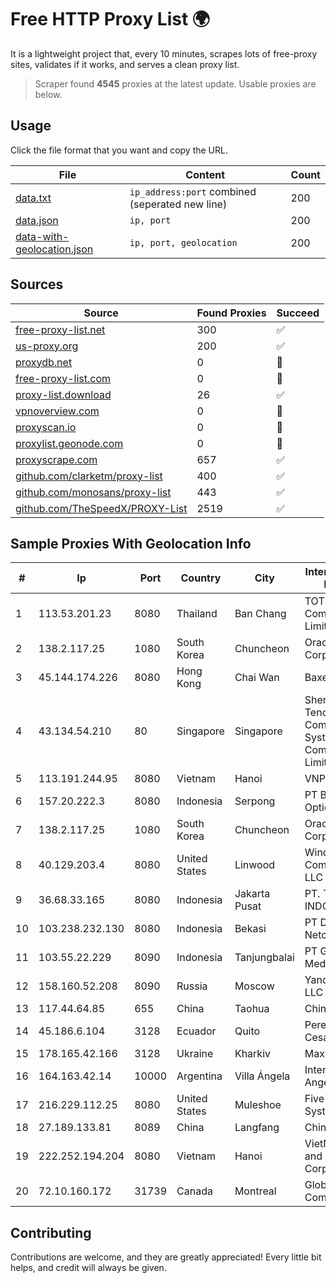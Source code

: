 
# Free HTTP Proxy List 🌍

It is a lightweight project that, every 10 minutes, scrapes lots of free-proxy sites, validates if it works, and serves a clean proxy list.


> Scraper found **4545** proxies at the latest update. Usable proxies are below.

## Usage

Click the file format that you want and copy the URL.


|File|Content|Count|
|----|-------|-----|
|[data.txt](https://raw.githubusercontent.com/themiralay/Proxy-List-World/master/data.txt)|`ip_address:port` combined (seperated new line)|200|
|[data.json](https://raw.githubusercontent.com/themiralay/Proxy-List-World/master/data.json)|`ip, port`|200|
|[data-with-geolocation.json](https://raw.githubusercontent.com/themiralay/Proxy-List-World/master/data-with-geolocation.json)|`ip, port, geolocation`|200|

## Sources

|Source|Found Proxies|Succeed|
|------|-------------|-------|
|[free-proxy-list.net](https://free-proxy-list.net)|300|✅|
|[us-proxy.org](https://www.us-proxy.org)|200|✅|
|[proxydb.net](http://proxydb.net)|0|🚫|
|[free-proxy-list.com](https://free-proxy-list.com/?page=&port=&type%5B%5D=http&type%5B%5D=https&up_time=0&search=Search)|0|🚫|
|[proxy-list.download](https://www.proxy-list.download/HTTP)|26|✅|
|[vpnoverview.com](https://vpnoverview.com/privacy/anonymous-browsing/free-proxy-servers)|0|🚫|
|[proxyscan.io](https://www.proxyscan.io)|0|🚫|
|[proxylist.geonode.com](https://proxylist.geonode.com/api/proxy-list?limit=300&page=1&sort_by=lastChecked&sort_type=desc&protocols=http,https)|0|🚫|
|[proxyscrape.com](https://api.proxyscrape.com/v2/?request=displayproxies&protocol=http&timeout=10000&country=all&ssl=all&anonymity=all)|657|✅|
|[github.com/clarketm/proxy-list](https://raw.githubusercontent.com/clarketm/proxy-list/master/proxy-list-raw.txt)|400|✅|
|[github.com/monosans/proxy-list](https://raw.githubusercontent.com/monosans/proxy-list/main/proxies/http.txt)|443|✅|
|[github.com/TheSpeedX/PROXY-List](https://raw.githubusercontent.com/TheSpeedX/PROXY-List/master/http.txt)|2519|✅|


## Sample Proxies With Geolocation Info

|#|Ip|Port|Country|City|Internet Service Provider|
|-|--|----|-------|----|-------------------------|
|1|113.53.201.23|8080|Thailand|Ban Chang|TOT Public Company Limited|
|2|138.2.117.25|1080|South Korea|Chuncheon|Oracle Corporation|
|3|45.144.174.226|8080|Hong Kong|Chai Wan|Baxet Group Inc.|
|4|43.134.54.210|80|Singapore|Singapore|Shenzhen Tencent Computer Systems Company Limited|
|5|113.191.244.95|8080|Vietnam|Hanoi|VNPT|
|6|157.20.222.3|8080|Indonesia|Serpong|PT Berlian Optical Solution|
|7|138.2.117.25|1080|South Korea|Chuncheon|Oracle Corporation|
|8|40.129.203.4|8080|United States|Linwood|Windstream Communications LLC|
|9|36.68.33.165|8080|Indonesia|Jakarta Pusat|PT. TELKOM INDONESIA|
|10|103.238.232.130|8080|Indonesia|Bekasi|PT Digital Netcom Solution|
|11|103.55.22.229|8090|Indonesia|Tanjungbalai|PT General Media Network|
|12|158.160.52.208|8090|Russia|Moscow|Yandex.Cloud LLC|
|13|117.44.64.85|655|China|Taohua|Chinanet|
|14|45.186.6.104|3128|Ecuador|Quito|Perez Tito Julio Cesar|
|15|178.165.42.166|3128|Ukraine|Kharkiv|Maxnet Ltd|
|16|164.163.42.14|10000|Argentina|Villa Ángela|Interret Villa Angela SRL|
|17|216.229.112.25|8080|United States|Muleshoe|Five Area Systems, LLC|
|18|27.189.133.81|8089|China|Langfang|Chinanet|
|19|222.252.194.204|8080|Vietnam|Hanoi|VietNam Post and Telecom Corporation|
|20|72.10.160.172|31739|Canada|Montreal|GloboTech Communications|



## Contributing

Contributions are welcome, and they are greatly appreciated! Every
little bit helps, and credit will always be given.

